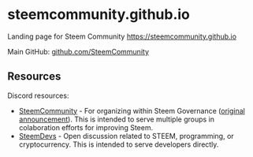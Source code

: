 # steemcommunity.github.io
Landing page for Steem Community https://steemcommunity.github.io

Main GitHub: [github.com/SteemCommunity](https://github.com/SteemCommunity)

## Resources

Discord resources:
  * [SteemCommunity](https://discord.gg/qPDyS9J) - For organizing within Steem Governance ([original announcement](https://steempeak.com/witness-update/@reggaemuffin/let-us-the-community-take-steem-governance-into-our-own-hands)).  This is intended to serve multiple groups in colaboration efforts for improving Steem.
  * [SteemDevs](https://discord.gg/Et9P6w) - Open discussion related to STEEM, programming, or cryptocurrency.  This is intended to serve developers directly.
